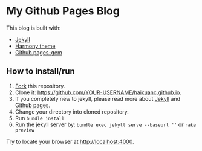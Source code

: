 # My Github Pages Blog

This blog is built with:

* [Jekyll](http://jekyllrb.com/)
* [Harmony theme](https://github.com/gayanvirajith/harmony)
* [Github pages-gem](https://github.com/github/pages-gem)

## How to install/run

1. [Fork](https://github.com/haixuanc/haixuanc.github.io/fork) this repository.
2. Clone it: https://github.com/YOUR-USERNAME/haixuanc.github.io.
3. If you completely new to jekyll, please read more about [Jekyll](http://jekyllrb.com/) and [Github pages](https://help.github.com/articles/using-jekyll-with-pages).
4. Change your directory into cloned repository. 
5. Run `bundle install`
7. Run the jekyll server by: `bundle exec jekyll serve --baseurl ''` or `rake preview`   

Try to locate your browser at [http://localhost:4000](http://localhost:4000).